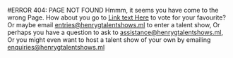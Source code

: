 #ERROR 404: PAGE NOT FOUND
Hmmm, it seems you have come to the wrong Page.
How about you go to [Link text Here](https://henrygtalentshows.ml/seths-talent-show) to vote for your favourite?
Or maybe email entries@henrygtalentshows.ml to enter a talent show,
Or perhaps you have a question to ask to assistance@henrygtalentshows.ml,
Or you might even want to host a talent show of your own by emailing enquiries@henrygtalentshows.ml
